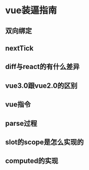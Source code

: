# vue装逼指南

## 双向绑定

## nextTick

## diff与react的有什么差异

## vue3.0跟vue2.0的区别

## vue指令

## parse过程

## slot的scope是怎么实现的

## computed的实现
